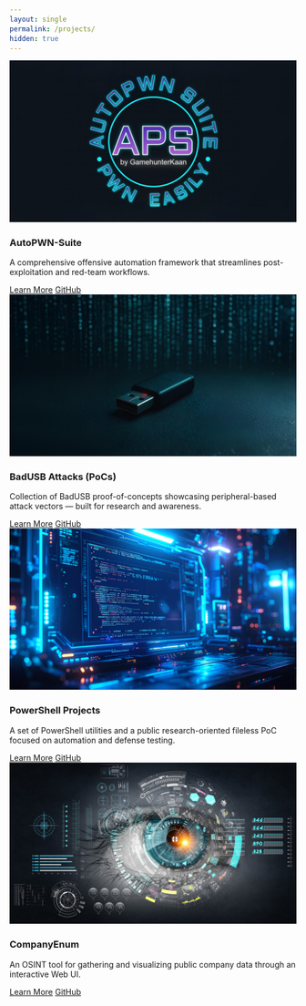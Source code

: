 ```yaml
---
layout: single
permalink: /projects/
hidden: true
---
```


<section class="projects">
  <div class="project-card">
    <img src="/assets/images/autopwn-suite.jpg" alt="AutoPWN-Suite Preview" class="project-image">
    <div class="project-overlay">
      <h3>AutoPWN-Suite</h3>
      <p>A comprehensive offensive automation framework that streamlines post-exploitation and red-team workflows.</p>
      <div class="buttons">
        <a href="/projects/autopwn-suite/" class="btn">Learn More</a>
        <a href="https://github.com/GamehunterKaan/AutoPWN-Suite" class="btn btn-secondary">GitHub</a>
      </div>
    </div>
  </div>

  <div class="project-card">
    <img src="/assets/images/badusb.jpg" alt="BadUSB Attacks" class="project-image">
    <div class="project-overlay">
      <h3>BadUSB Attacks (PoCs)</h3>
      <p>Collection of BadUSB proof-of-concepts showcasing peripheral-based attack vectors — built for research and awareness.</p>
      <div class="buttons">
        <a href="/projects/badusb-pocs/" class="btn">Learn More</a>
        <a href="https://github.com/stars/GamehunterKaan/lists/badusb-pocs" class="btn btn-secondary">GitHub</a>
      </div>
    </div>
  </div>

  <div class="project-card">
    <img src="/assets/images/powershell-tools.jpg" alt="PowerShell Tools" class="project-image">
    <div class="project-overlay">
      <h3>PowerShell Projects</h3>
      <p>A set of PowerShell utilities and a public research-oriented fileless PoC focused on automation and defense testing.</p>
      <div class="buttons">
        <a href="/projects/powershell-projects/" class="btn">Learn More</a>
        <a href="https://github.com/stars/GamehunterKaan/lists/powershell-projects" class="btn btn-secondary">GitHub</a>
      </div>
    </div>
  </div>

  <div class="project-card">
    <img src="/assets/images/companyenum.jpg" alt="CompanyEnum" class="project-image">
    <div class="project-overlay">
      <h3>CompanyEnum</h3>
      <p>An OSINT tool for gathering and visualizing public company data through an interactive Web UI.</p>
      <div class="buttons">
        <a href="/projects/company-enum/" class="btn">Learn More</a>
        <a href="https://github.com/GamehunterKaan/CompanyEnum" class="btn btn-secondary">GitHub</a>
      </div>
    </div>
  </div>
</section>

